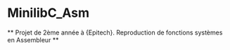 # MinilibC_Asm
** Projet de 2ème année à {Epitech}. Reproduction de fonctions systèmes en Assembleur **
